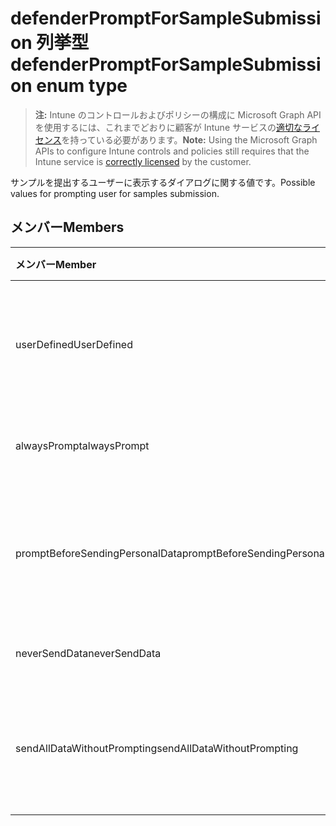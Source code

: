 # <a name="defenderpromptforsamplesubmission-enum-type"></a><span data-ttu-id="84883-101">defenderPromptForSampleSubmission 列挙型</span><span class="sxs-lookup"><span data-stu-id="84883-101">defenderPromptForSampleSubmission enum type</span></span>

> <span data-ttu-id="84883-102">**注:** Intune のコントロールおよびポリシーの構成に Microsoft Graph API を使用するには、これまでどおりに顧客が Intune サービスの[適切なライセンス](https://go.microsoft.com/fwlink/?linkid=839381)を持っている必要があります。</span><span class="sxs-lookup"><span data-stu-id="84883-102">**Note:** Using the Microsoft Graph APIs to configure Intune controls and policies still requires that the Intune service is [correctly licensed](https://go.microsoft.com/fwlink/?linkid=839381) by the customer.</span></span>

<span data-ttu-id="84883-103">サンプルを提出するユーザーに表示するダイアログに関する値です。</span><span class="sxs-lookup"><span data-stu-id="84883-103">Possible values for prompting user for samples submission.</span></span>
## <a name="members"></a><span data-ttu-id="84883-104">メンバー</span><span class="sxs-lookup"><span data-stu-id="84883-104">Members</span></span>
|<span data-ttu-id="84883-105">メンバー</span><span class="sxs-lookup"><span data-stu-id="84883-105">Member</span></span>|<span data-ttu-id="84883-106">値</span><span class="sxs-lookup"><span data-stu-id="84883-106">Value</span></span>|<span data-ttu-id="84883-107">説明</span><span class="sxs-lookup"><span data-stu-id="84883-107">Description</span></span>|
|:---|:---|:---|
|<span data-ttu-id="84883-108">userDefined</span><span class="sxs-lookup"><span data-stu-id="84883-108">UserDefined</span></span>|<span data-ttu-id="84883-109">0</span><span class="sxs-lookup"><span data-stu-id="84883-109">0%</span></span>|<span data-ttu-id="84883-110">ユーザー定義済み、既定値、インテントなし。</span><span class="sxs-lookup"><span data-stu-id="84883-110">User Defined, default value, no intent.</span></span>|
|<span data-ttu-id="84883-111">alwaysPrompt</span><span class="sxs-lookup"><span data-stu-id="84883-111">alwaysPrompt</span></span>|<span data-ttu-id="84883-112">1</span><span class="sxs-lookup"><span data-stu-id="84883-112">-1</span></span>|<span data-ttu-id="84883-113">常にダイアログを表示する。</span><span class="sxs-lookup"><span data-stu-id="84883-113">Always prompt.</span></span>|
|<span data-ttu-id="84883-114">promptBeforeSendingPersonalData</span><span class="sxs-lookup"><span data-stu-id="84883-114">promptBeforeSendingPersonalData</span></span>|<span data-ttu-id="84883-115">2</span><span class="sxs-lookup"><span data-stu-id="84883-115">-2</span></span>|<span data-ttu-id="84883-116">個人データを送信する前にダイアログを表示する。</span><span class="sxs-lookup"><span data-stu-id="84883-116">Prompt before sending personal data.</span></span>|
|<span data-ttu-id="84883-117">neverSendData</span><span class="sxs-lookup"><span data-stu-id="84883-117">neverSendData</span></span>|<span data-ttu-id="84883-118">3</span><span class="sxs-lookup"><span data-stu-id="84883-118">"3"</span></span>|<span data-ttu-id="84883-119">データを送信しない。</span><span class="sxs-lookup"><span data-stu-id="84883-119">Never send data.</span></span>|
|<span data-ttu-id="84883-120">sendAllDataWithoutPrompting</span><span class="sxs-lookup"><span data-stu-id="84883-120">sendAllDataWithoutPrompting</span></span>|<span data-ttu-id="84883-121">4</span><span class="sxs-lookup"><span data-stu-id="84883-121">-4</span></span>|<span data-ttu-id="84883-122">ダイアログを表示することなく、すべてのデータを送信する。</span><span class="sxs-lookup"><span data-stu-id="84883-122">Send all data without prompting.</span></span>|








